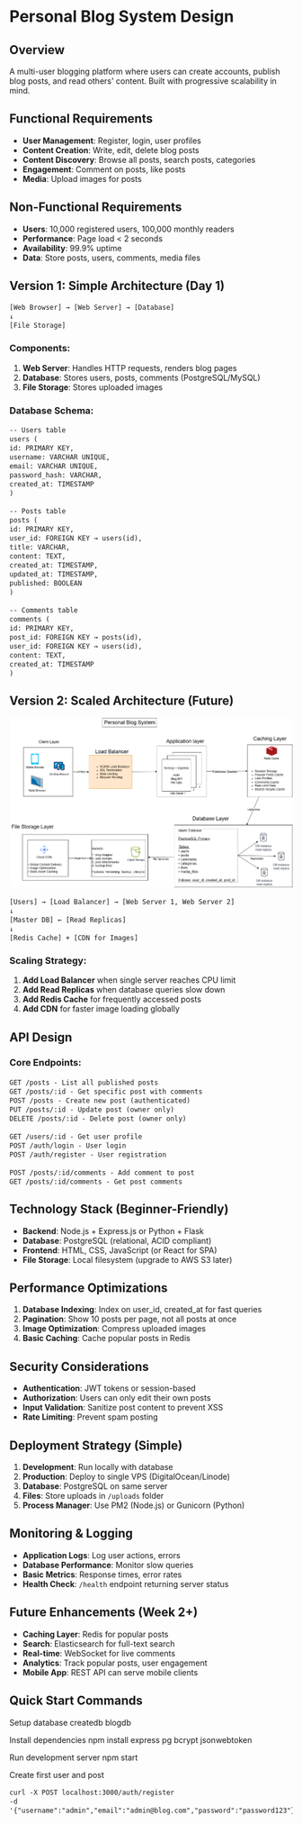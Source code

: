 # Personal Blog System Design

## Overview
A multi-user blogging platform where users can create accounts, publish blog posts, and read others' content. Built with progressive scalability in mind.

## Functional Requirements
- **User Management**: Register, login, user profiles
- **Content Creation**: Write, edit, delete blog posts
- **Content Discovery**: Browse all posts, search posts, categories
- **Engagement**: Comment on posts, like posts
- **Media**: Upload images for posts

## Non-Functional Requirements
- **Users**: 10,000 registered users, 100,000 monthly readers
- **Performance**: Page load < 2 seconds
- **Availability**: 99.9% uptime
- **Data**: Store posts, users, comments, media files

## Version 1: Simple Architecture (Day 1)
```
[Web Browser] → [Web Server] → [Database]
↓
[File Storage]
```

### Components:
1. **Web Server**: Handles HTTP requests, renders blog pages
2. **Database**: Stores users, posts, comments (PostgreSQL/MySQL)
3. **File Storage**: Stores uploaded images

### Database Schema:
```
-- Users table
users (
id: PRIMARY KEY,
username: VARCHAR UNIQUE,
email: VARCHAR UNIQUE,
password_hash: VARCHAR,
created_at: TIMESTAMP
)

-- Posts table
posts (
id: PRIMARY KEY,
user_id: FOREIGN KEY → users(id),
title: VARCHAR,
content: TEXT,
created_at: TIMESTAMP,
updated_at: TIMESTAMP,
published: BOOLEAN
)

-- Comments table
comments (
id: PRIMARY KEY,
post_id: FOREIGN KEY → posts(id),
user_id: FOREIGN KEY → users(id),
content: TEXT,
created_at: TIMESTAMP
)
```


## Version 2: Scaled Architecture (Future)

![System Design](./personal-blog.png)

```
[Users] → [Load Balancer] → [Web Server 1, Web Server 2]
↓
[Master DB] ← [Read Replicas]
↓
[Redis Cache] + [CDN for Images]
```


### Scaling Strategy:
1. **Add Load Balancer** when single server reaches CPU limit
2. **Add Read Replicas** when database queries slow down  
3. **Add Redis Cache** for frequently accessed posts
4. **Add CDN** for faster image loading globally

## API Design

### Core Endpoints:
```
GET /posts - List all published posts
GET /posts/:id - Get specific post with comments
POST /posts - Create new post (authenticated)
PUT /posts/:id - Update post (owner only)
DELETE /posts/:id - Delete post (owner only)

GET /users/:id - Get user profile
POST /auth/login - User login
POST /auth/register - User registration

POST /posts/:id/comments - Add comment to post
GET /posts/:id/comments - Get post comments
```


## Technology Stack (Beginner-Friendly)
- **Backend**: Node.js + Express.js or Python + Flask
- **Database**: PostgreSQL (relational, ACID compliant)
- **Frontend**: HTML, CSS, JavaScript (or React for SPA)
- **File Storage**: Local filesystem (upgrade to AWS S3 later)

## Performance Optimizations
1. **Database Indexing**: Index on user_id, created_at for fast queries
2. **Pagination**: Show 10 posts per page, not all posts at once  
3. **Image Optimization**: Compress uploaded images
4. **Basic Caching**: Cache popular posts in Redis

## Security Considerations
- **Authentication**: JWT tokens or session-based
- **Authorization**: Users can only edit their own posts
- **Input Validation**: Sanitize post content to prevent XSS
- **Rate Limiting**: Prevent spam posting

## Deployment Strategy (Simple)
1. **Development**: Run locally with database
2. **Production**: Deploy to single VPS (DigitalOcean/Linode)
3. **Database**: PostgreSQL on same server
4. **Files**: Store uploads in `/uploads` folder
5. **Process Manager**: Use PM2 (Node.js) or Gunicorn (Python)

## Monitoring & Logging
- **Application Logs**: Log user actions, errors
- **Database Performance**: Monitor slow queries
- **Basic Metrics**: Response times, error rates
- **Health Check**: `/health` endpoint returning server status

## Future Enhancements (Week 2+)
- **Caching Layer**: Redis for popular posts
- **Search**: Elasticsearch for full-text search
- **Real-time**: WebSocket for live comments  
- **Analytics**: Track popular posts, user engagement
- **Mobile App**: REST API can serve mobile clients

## Quick Start Commands

Setup database
createdb blogdb

Install dependencies
npm install express pg bcrypt jsonwebtoken

Run development server
npm start

Create first user and post
```
curl -X POST localhost:3000/auth/register
-d '{"username":"admin","email":"admin@blog.com","password":"password123"}'
```
